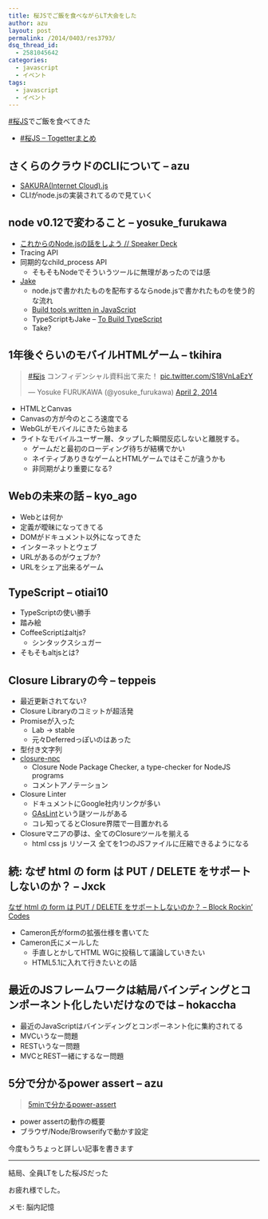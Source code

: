 ```yaml
---
title: 桜JSでご飯を食べながらLT大会をした
author: azu
layout: post
permalink: /2014/0403/res3793/
dsq_thread_id:
  - 2581045642
categories:
  - javascript
  - イベント
tags:
  - javascript
  - イベント
---
```

[#桜JS][1]でご飯を食べてきた

*   [#桜JS &#8211; Togetterまとめ][2]

## さくらのクラウドのCLIについて &#8211; azu

*   [SAKURA(Internet Cloud).js][3]
*   CLIがnode.jsの実装されてるので見ていく

## node v0.12で変わること &#8211; yosuke_furukawa

*   [これからのNode.jsの話をしよう // Speaker Deck][4]
*   Tracing API
*   同期的なchild_process API 
    *   そもそもNodeでそういうツールに無理があったのでは感
*   [Jake][5] 
    *   node.jsで書かれたものを配布するならnode.jsで書かれたものを使う的な流れ
    *   [Build tools written in JavaScript][6]
    *   TypeScriptもJake &#8211; [To Build TypeScript][7]
    *   Take?

## 1年後ぐらいのモバイルHTMLゲーム &#8211; tkihira

<blockquote class="twitter-tweet" lang="en">
  <p>
    <a href="https://twitter.com/search?q=%23%E6%A1%9Cjs&src=hash">#桜js</a> コンフィデンシャル資料出て来た！ <a href="http://t.co/S18VnLaEzY">pic.twitter.com/S18VnLaEzY</a>
  </p>
  
  <p>
    &mdash; Yosuke FURUKAWA (@yosuke_furukawa) <a href="https://twitter.com/yosuke_furukawa/statuses/451315735164231680">April 2, 2014</a>
  </p>
</blockquote>



*   HTMLとCanvas
*   Canvasの方が今のところ速度でる
*   WebGLがモバイルにきたら始まる
*   ライトなモバイルユーザー層、タップした瞬間反応しないと離脱する。 
    *   ゲームだと最初のローディング待ちが結構でかい
    *   ネイティブありきなゲームとHTMLゲームではそこが違うかも
    *   非同期がより重要になる?

## Webの未来の話 &#8211; kyo_ago

*   Webとは何か
*   定義が曖昧になってきてる
*   DOMがドキュメント以外になってきた
*   インターネットとウェブ
*   URLがあるのがウェブか?
*   URLをシェア出来るゲーム

## TypeScript &#8211; otiai10

*   TypeScriptの使い勝手
*   踏み絵
*   CoffeeScriptはaltjs? 
    *   シンタックスシュガー
*   そもそもaltjsとは?

## Closure Libraryの今 &#8211; teppeis

*   最近更新されてない?
*   Closure Libraryのコミットが超活発
*   Promiseが入った 
    *   Lab -> stable
    *   元々Deferredっぽいのはあった
*   型付き文字列
*   [closure-npc][8] 
    *   Closure Node Package Checker, a type-checker for NodeJS programs
    *   コメントアノテーション
*   Closure Linter 
    *   ドキュメントにGoogle社内リンクが多い
    *   [GAsLint][9]という謎ツールがある
    *   コレ知ってるとClosure界隈で一目置かれる
*   Closureマニアの夢は、全てのClosureツールを揃える 
    *   html css js リソース 全てを1つのJSファイルに圧縮できるようになる

## 続: なぜ html の form は PUT / DELETE をサポートしないのか？ &#8211; Jxck

[なぜ html の form は PUT / DELETE をサポートしないのか？ &#8211; Block Rockin’ Codes][10]

*   Cameron氏がformの拡張仕様を書いてた
*   Cameron氏にメールした 
    *   手直しとかしてHTML WGに投稿して議論していきたい
    *   HTML5.1に入れて行きたいとの話

## 最近のJSフレームワークは結局バインディングとコンポーネント化したいだけなのでは &#8211; hokaccha

*   最近のJavaScriptはバインディングとコンポーネント化に集約されてる
*   MVCいうなー問題
*   RESTいうなー問題
*   MVCとREST一緒にするなー問題

## 5分で分かるpower assert &#8211; azu

> [5minで分かるpower-assert][11] 

*   power assertの動作の概要
*   ブラウザ/Node/Browserifyで動かす設定

今度もうちょっと詳しい記事を書きます

* * *

結局、全員LTをした桜JSだった

お疲れ様でした。

メモ: 脳内記憶

 [1]: http://togetter.com/li/650571 "#桜JS"
 [2]: http://togetter.com/li/650571 "#桜JS - Togetterまとめ"
 [3]: https://azu.github.io//slide/sakurajs/sakura_cloud.html "SAKURA(Internet Cloud).js"
 [4]: https://speakerdeck.com/yosuke_furukawa/korekarafalsenode-dot-jsfalsehua-wosiyou "これからのNode.jsの話をしよう // Speaker Deck"
 [5]: https://github.com/mde/jake "Jake"
 [6]: https://gist.github.com/callumacrae/9231589 "Build tools written in JavaScript"
 [7]: https://typescript.codeplex.com/wikipage?title=Build%20The%20Source "To Build TypeScript"
 [8]: https://www.npmjs.org/package/closure-npc "closure-npc"
 [9]: https://code.google.com/p/closure-linter/source/detail?r=27 "GAsLint"
 [10]: http://jxck.hatenablog.com/entry/why-form-dosent-support-put-delete "なぜ html の form は PUT / DELETE をサポートしないのか？ - Block Rockin’ Codes"
 [11]: https://azu.github.io//slide/sakurajs/power-assert.html "5minで分かるpower-assert"